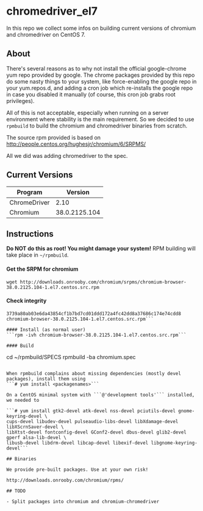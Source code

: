 chromedriver_el7
================

In this repo we collect some infos on building current versions of chromium and chromedriver on CentOS 7.

## About

There's several reasons as to why not install the official google-chrome yum repo provided by google.
The chrome packages provided by this repo do some nasty things to your system, like force-enabling
the google repo in your yum.repos.d, and adding a cron job which re-installs the google repo in case
you disabled it manually (of course, this cron job grabs root privileges).

All of this is not acceptable, especially when running on a server environment where stability is
the main requirement. So we decided to use ```rpmbuild``` to build the chromium and chromedriver binaries
from scratch.

The source rpm provided is based on http://people.centos.org/hughesjr/chromium/6/SRPMS/

All we did was adding chromedriver to the spec.

## Current Versions

| Program       | Version       |
|---------------|---------------|
| ChromeDriver  | 2.10          |
| Chromium      | 38.0.2125.104 |

## Instructions

**Do NOT do this as root! You might damage your system!**
RPM building will take place in ```~/rpmbuild```.

#### Get the SRPM for chromium 
```wget http://downloads.onrooby.com/chromium/srpms/chromium-browser-38.0.2125.104-1.el7.centos.src.rpm```

#### Check integrity
```$ sha256sum chromium-browser-38.0.2125.104-1.el7.centos.src.rpm
3739a80ab03e6da43854cf1b7bd7cd01ddd172a4fc42dd8a37686c174e74cdd8  chromium-browser-38.0.2125.104-1.el7.centos.src.rpm```

#### Install (as normal user)
```rpm -ivh chromium-browser-38.0.2125.104-1.el7.centos.src.rpm```

#### Build
```
cd ~/rpmbuild/SPECS
rpmbuild -ba chromium.spec
```

When rpmbuild complains about missing dependencies (mostly devel packages), install them using
```# yum install <packagenames>```

On a CentOS minimal system with ```@'development tools'``` installed, we needed to

```# yum install gtk2-devel atk-devel nss-devel pciutils-devel gnome-keyring-devel \
cups-devel libudev-devel pulseaudio-libs-devel libXdamage-devel libXScrnSaver-devel \
libXtst-devel fontconfig-devel GConf2-devel dbus-devel glib2-devel gperf alsa-lib-devel \
libusb-devel libdrm-devel libcap-devel libexif-devel libgnome-keyring-devel```

## Binaries

We provide pre-built packages. Use at your own risk!

http://downloads.onrooby.com/chromium/rpms/

## TODO

- Split packages into chromium and chromium-chromedriver
